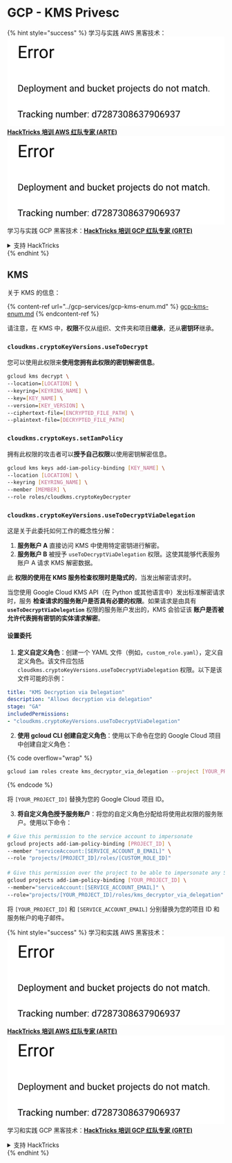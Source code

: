 # GCP - KMS Privesc

{% hint style="success" %}
学习与实践 AWS 黑客技术：<img src="../../../.gitbook/assets/image (1) (1).png" alt="" data-size="line">[**HackTricks 培训 AWS 红队专家 (ARTE)**](https://training.hacktricks.xyz/courses/arte)<img src="../../../.gitbook/assets/image (1) (1).png" alt="" data-size="line">\
学习与实践 GCP 黑客技术：<img src="../../../.gitbook/assets/image (2).png" alt="" data-size="line">[**HackTricks 培训 GCP 红队专家 (GRTE)**<img src="../../../.gitbook/assets/image (2).png" alt="" data-size="line">](https://training.hacktricks.xyz/courses/grte)

<details>

<summary>支持 HackTricks</summary>

* 查看 [**订阅计划**](https://github.com/sponsors/carlospolop)!
* **加入** 💬 [**Discord 群组**](https://discord.gg/hRep4RUj7f) 或 [**Telegram 群组**](https://t.me/peass) 或 **在** **Twitter** 🐦 [**@hacktricks\_live**](https://twitter.com/hacktricks\_live)** 上关注我们。**
* **通过向** [**HackTricks**](https://github.com/carlospolop/hacktricks) 和 [**HackTricks Cloud**](https://github.com/carlospolop/hacktricks-cloud) GitHub 仓库提交 PR 分享黑客技巧。

</details>
{% endhint %}

## KMS

关于 KMS 的信息：

{% content-ref url="../gcp-services/gcp-kms-enum.md" %}
[gcp-kms-enum.md](../gcp-services/gcp-kms-enum.md)
{% endcontent-ref %}

请注意，在 KMS 中，**权限**不仅从组织、文件夹和项目**继承**，还从**密钥环**继承。

### `cloudkms.cryptoKeyVersions.useToDecrypt`

您可以使用此权限来**使用您拥有此权限的密钥解密信息**。
```bash
gcloud kms decrypt \
--location=[LOCATION] \
--keyring=[KEYRING_NAME] \
--key=[KEY_NAME] \
--version=[KEY_VERSION] \
--ciphertext-file=[ENCRYPTED_FILE_PATH] \
--plaintext-file=[DECRYPTED_FILE_PATH]
```
### `cloudkms.cryptoKeys.setIamPolicy`

拥有此权限的攻击者可以**授予自己权限**以使用密钥解密信息。
```bash
gcloud kms keys add-iam-policy-binding [KEY_NAME] \
--location [LOCATION] \
--keyring [KEYRING_NAME] \
--member [MEMBER] \
--role roles/cloudkms.cryptoKeyDecrypter
```
### `cloudkms.cryptoKeyVersions.useToDecryptViaDelegation`

这是关于此委托如何工作的概念性分解：

1. **服务账户 A** 直接访问 KMS 中使用特定密钥进行解密。
2. **服务账户 B** 被授予 `useToDecryptViaDelegation` 权限。这使其能够代表服务账户 A 请求 KMS 解密数据。

此 **权限的使用在 KMS 服务检查权限时是隐式的**，当发出解密请求时。

当您使用 Google Cloud KMS API（在 Python 或其他语言中）发出标准解密请求时，服务 **检查请求的服务账户是否具有必要的权限**。如果请求是由具有 **`useToDecryptViaDelegation`** 权限的服务账户发出的，KMS 会验证该 **账户是否被允许代表拥有密钥的实体请求解密**。

#### 设置委托

1. **定义自定义角色**：创建一个 YAML 文件（例如，`custom_role.yaml`），定义自定义角色。该文件应包括 `cloudkms.cryptoKeyVersions.useToDecryptViaDelegation` 权限。以下是该文件可能的示例：
```yaml
title: "KMS Decryption via Delegation"
description: "Allows decryption via delegation"
stage: "GA"
includedPermissions:
- "cloudkms.cryptoKeyVersions.useToDecryptViaDelegation"
```
2. **使用 gcloud CLI 创建自定义角色**：使用以下命令在您的 Google Cloud 项目中创建自定义角色：

{% code overflow="wrap" %}
```bash
gcloud iam roles create kms_decryptor_via_delegation --project [YOUR_PROJECT_ID] --file custom_role.yaml
```
{% endcode %}

将 `[YOUR_PROJECT_ID]` 替换为您的 Google Cloud 项目 ID。

3. **将自定义角色授予服务账户**：将您的自定义角色分配给将使用此权限的服务账户。使用以下命令：
```bash
# Give this permission to the service account to impersonate
gcloud projects add-iam-policy-binding [PROJECT_ID] \
--member "serviceAccount:[SERVICE_ACCOUNT_B_EMAIL]" \
--role "projects/[PROJECT_ID]/roles/[CUSTOM_ROLE_ID]"

# Give this permission over the project to be able to impersonate any SA
gcloud projects add-iam-policy-binding [YOUR_PROJECT_ID] \
--member="serviceAccount:[SERVICE_ACCOUNT_EMAIL]" \
--role="projects/[YOUR_PROJECT_ID]/roles/kms_decryptor_via_delegation"
```
将 `[YOUR_PROJECT_ID]` 和 `[SERVICE_ACCOUNT_EMAIL]` 分别替换为您的项目 ID 和服务帐户的电子邮件。

{% hint style="success" %}
学习和实践 AWS 黑客技术：<img src="../../../.gitbook/assets/image (1) (1).png" alt="" data-size="line">[**HackTricks 培训 AWS 红队专家 (ARTE)**](https://training.hacktricks.xyz/courses/arte)<img src="../../../.gitbook/assets/image (1) (1).png" alt="" data-size="line">\
学习和实践 GCP 黑客技术：<img src="../../../.gitbook/assets/image (2).png" alt="" data-size="line">[**HackTricks 培训 GCP 红队专家 (GRTE)**<img src="../../../.gitbook/assets/image (2).png" alt="" data-size="line">](https://training.hacktricks.xyz/courses/grte)

<details>

<summary>支持 HackTricks</summary>

* 查看 [**订阅计划**](https://github.com/sponsors/carlospolop)!
* **加入** 💬 [**Discord 群组**](https://discord.gg/hRep4RUj7f) 或 [**电报群组**](https://t.me/peass) 或 **关注** 我们的 **Twitter** 🐦 [**@hacktricks\_live**](https://twitter.com/hacktricks\_live)**.**
* **通过向** [**HackTricks**](https://github.com/carlospolop/hacktricks) 和 [**HackTricks Cloud**](https://github.com/carlospolop/hacktricks-cloud) github 仓库提交 PR 来分享黑客技巧。

</details>
{% endhint %}
